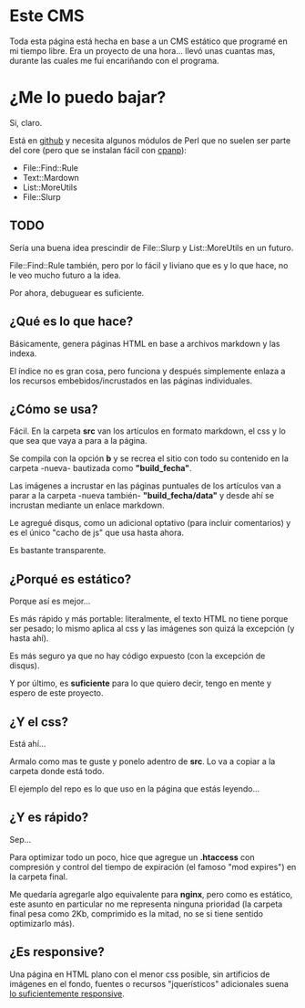 # Este CMS

Toda esta página está hecha en base a un CMS estático que programé 
en mi tiempo libre. Era un proyecto de una hora... llevó unas cuantas mas,
durante las cuales me fui encariñando con el programa.

# ¿Me lo puedo bajar?

Si, claro.

Está en [github](https://github.com/MarxBro/quicky_blog) y necesita algunos módulos de Perl 
que no suelen ser parte del core (pero que se instalan fácil con [cpanp](/cpanp.html)):

* File::Find::Rule
* Text::Mardown
* List::MoreUtils
* File::Slurp

## TODO

Sería una buena idea prescindir de File::Slurp y List::MoreUtils en un futuro.

File::Find::Rule también, pero por lo fácil y liviano que es y lo que hace, no le veo 
mucho futuro a la idea.

Por ahora, debuguear es suficiente.

## ¿Qué es lo que hace?

Básicamente, genera páginas HTML en base a archivos markdown y las indexa.

El índice no es gran cosa, pero funciona y después simplemente enlaza a 
los recursos embebidos/incrustados en las páginas individuales.

## ¿Cómo se usa?

Fácil. En la carpeta __src__ van los artículos en formato markdown, el css y lo 
que sea que vaya a para a la página.

Se compila con la opción __b__ y se recrea el sitio con todo su contenido en la 
carpeta -nueva- bautizada como __"build_fecha"__.

Las imágenes a incrustar en las páginas puntuales de los artículos van a parar a
la carpeta -nueva también- __"build_fecha/data"__ y desde ahí se incrustan 
mediante un enlace markdown.

Le agregué disqus, como un adicional optativo (para incluir comentarios) y es el
único "cacho de js" que usa hasta ahora.

Es bastante transparente.

## ¿Porqué es estático?

Porque así es mejor...

Es más rápido y más portable: literalmente, el texto HTML no tiene porque ser 
pesado; lo mismo aplica al css y las imágenes son quizá la excepción (y hasta 
ahí).

Es más seguro ya que no hay código expuesto (con la excepción de disqus).

Y por último, es __suficiente__ para lo que quiero decir, tengo en mente y
espero de este proyecto.

## ¿Y el css?

Está ahí...

Armalo como mas te guste y ponelo adentro de __src__. 
Lo va a copiar a la carpeta donde está todo.

El ejemplo del repo es lo que uso en la página que estás leyendo...

## ¿Y es rápido?

Sep...

Para optimizar todo un poco, hice que agregue un __.htaccess__ 
con compresión y control del tiempo de expiración (el famoso "mod expires") en la carpeta final.

Me quedaría agregarle algo equivalente para __nginx__, pero como es estático, este asunto en
particular no me representa ninguna prioridad (la carpeta final pesa como 2Kb, 
comprimido es la mitad, no se si tiene sentido optimizarlo más).


## ¿Es responsive?

Una página en HTML plano con el menor css posible, sin artificios de imágenes 
en el fondo, fuentes o recursos "jquerísticos" adicionales suena 
[lo suficientemente responsive](http://motherfuckingwebsite.com).


